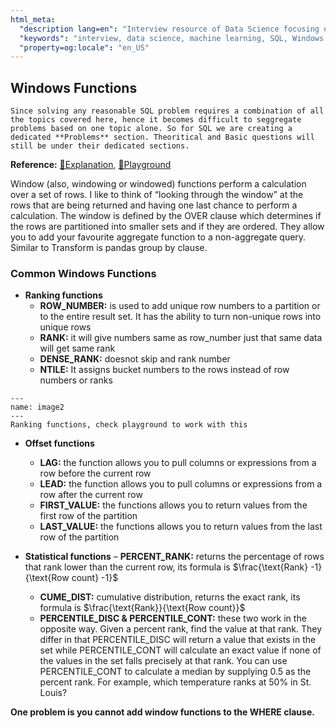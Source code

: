```yaml
---
html_meta:
  "description lang=en": "Interview resource of Data Science focusing on Windows Functions."
  "keywords": "interview, data science, machine learning, SQL, Windows functions"
  "property=og:locale": "en_US"
---
```



## Windows Functions

```{note}
Since solving any reasonable SQL problem requires a combination of all the topics covered here, hence it becomes difficult to seggregate problems based on one topic alone. So for SQL we are creating a dedicated **Problems** section. Theoritical and Basic questions will still be under their dedicated sections.
```

**Reference:** [📖Explanation](https://www.red-gate.com/simple-talk/sql/t-sql-programming/introduction-to-t-sql-window-functions/), [🔫Playground](https://dbfiddle.uk/?rdbms=sqlserver_2017&fiddle=6379904805d1f465cc0f6ea33fc3c0d6)

Window (also, windowing or windowed) functions perform a calculation over a set of rows. I like to think of “looking through the window” at the rows that are being returned and having one last chance to perform a calculation. The window is defined by the OVER clause which determines if the rows are partitioned into smaller sets and if they are ordered.
They allow you to add your favourite aggregate function to a non-aggregate query. Similar to Transform is pandas group by clause.

### Common Windows Functions

- **Ranking functions**
	- **ROW_NUMBER:** is used to add unique row numbers to a partition or to the entire result set. It has the ability to turn non-unique rows into unique rows
	- **RANK:** it will give numbers same as row_number just that same data will get same rank
	- **DENSE_RANK:** doesnot skip and rank number
	- **NTILE:** It assigns bucket numbers to the rows instead of row numbers or ranks

```{figure} ../SQL/images/image2.PNG
---
name: image2
---
Ranking functions, check playground to work with this
```

- **Offset functions**
	- **LAG:**  the function allows you to pull columns or expressions from a row before the current row
	- **LEAD:** the function allows you to pull columns or expressions from a row after the current row
	- **FIRST_VALUE:** the functions allows you to return values from the first row of the partition
	- **LAST_VALUE:** the functions allows you to return values from the last row of the partition

- **Statistical functions**
 	– **PERCENT_RANK:** returns the percentage of rows that rank lower than the current row, its formula is $\frac{\text{Rank} -1}{\text{Row count} -1}$
 	- **CUME_DIST:** cumulative distribution, returns the exact rank, its formula is $\frac{\text{Rank}}{\text{Row count}}$
 	- **PERCENTILE_DISC & PERCENTILE_CONT:** these two work in the opposite way. Given a percent rank, find the value at that rank. They differ in that PERCENTILE_DISC will return a value that exists in the set while PERCENTILE_CONT will calculate an exact value if none of the values in the set falls precisely at that rank. You can use PERCENTILE_CONT to calculate a median by supplying 0.5 as the percent rank. For example, which temperature ranks at 50% in St. Louis?


**One problem is you cannot add window functions to the WHERE clause.**
